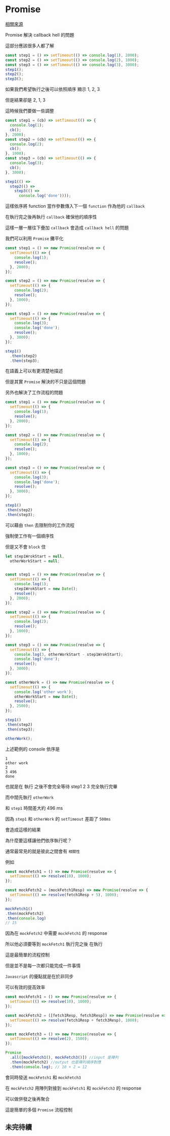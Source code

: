 # Promise

[相關來源](https://eyesofkids.gitbooks.io/javascript-start-es6-promise/content/)

Promise 解決 callback hell 的問題

這部分應該很多人都了解

```js
const step1 = () => setTimeout(() => console.log(1), 2000);
const step2 = () => setTimeout(() => console.log(2), 1000);
const step3 = () => setTimeout(() => console.log(3), 3000);
step1();
step2();
step3();
```

如果我們希望執行之後可以依照順序 顯示 1, 2, 3

但是結果卻是 2, 1, 3

這時候我們要做一些調整

```js
const step1 = (cb) => setTimeout(() => {
  console.log(1);
  cb();
}, 2000);
const step2 = (cb) => setTimeout(() => {
  console.log(2);
  cb();
}, 1000);
const step3 = (cb) => setTimeout(() => {
  console.log(3);
  cb();
}, 3000);

step1(() => 
  step2(() => 
    step3(() => 
      console.log('done'))));
```

這樣依序將 function 當作參數傳入下一個 `function` 作為他的 `callback`

在執行完之後再執行 `callback` 確保他的順序性

這樣一層一層往下疊加 `callback` 會造成 `callback hell` 的問題

我們可以利用 `Promise` 攤平化

```js
const step1 = () => new Promise(resolve => {
  setTimeout(() => {
    console.log(1);
    resolve();
  }, 2000);
});

const step2 = () => new Promise(resolve => {
  setTimeout(() => {
    console.log(2);
    resolve();
  }, 1000);
});

const step3 = () => new Promise(resolve => {
  setTimeout(() => {
    console.log(3);
    console.log('done');
    resolve();
  }, 3000);
});

step1()
  .then(step2)
  .then(step3);
```

在語義上可以有更清楚地描述

但是其實 `Promise` 解決的不只是這個問題

另外也解決了工作流程的問題

```js
const step1 = () => new Promise(resolve => {
  setTimeout(() => {
    console.log(1);
    resolve();
  }, 2000);
});

const step2 = () => new Promise(resolve => {
  setTimeout(() => {
    console.log(2);
    resolve();
  }, 1000);
});

const step3 = () => new Promise(resolve => {
  setTimeout(() => {
    console.log(3);
    console.log('done');
    resolve();
  }, 3000);
});

step1()
.then(step2)
.then(step3);

```

可以藉由 `then` 去限制你的工作流程

強制使工作有一個順序性

但是又不會 `block` 住

```js
let step1WrokStart = null,
  otherWorkStart = null;


const step1 = () => new Promise(resolve => {
  setTimeout(() => {
    console.log(1);
    step1WrokStart = new Date();
    resolve();
  }, 2000);
});

const step2 = () => new Promise(resolve => {
  setTimeout(() => {
    console.log(2);
    resolve();
  }, 1000);
});

const step3 = () => new Promise(resolve => {
  setTimeout(() => {
    console.log(3, otherWorkStart - step1WrokStart);
    console.log('done');
    resolve();
  }, 3000);
});

const otherWork = () => new Promise(resolve => {
  setTimeout(() => {
    console.log('other work');
    otherWorkStart = new Date();
    resolve();
  }, 2500);
});

step1()
.then(step2)
.then(step3);

otherWork();
```

上述範例的  console 依序是

```
1
other work
2
3 496
done
```

也就是在 執行 之後不會完全等待 step1 2 3 完全執行完畢

而中間先執行 `otherWork`

和 `step1` 時間差大約 496 ms

因為 `step1` 和 `otherWork` 的 `setTimeout` 差距了 `500ms`

會造成這樣的結果

為什麼要這樣讓他們依序執行呢？

通常最常見的就是彼此之間會有 `相關性`

例如

```js
const mockFetch1 = () => new Promise(resolve => {
  setTimeout(() => resolve(10), 1000);
});

const mockFetch2 = (mockFetch1Resp) => new Promise(resolve => {
  setTimeout(() => resolve(fetch1Resp + 5), 1000);
});

mockFetch1()
.then(mockFetch2)
.then(console.log)
// 15
```

因為在 `mockFetch2` 中需要 `mockFetch1` 的 response

所以他必須要等到 `mockFetch1` 執行完之後 在執行

這是最簡單的流程控制

但是並不是每一次都只能完成一件事情

`Javascript` 的優點就是在於非同步

可以有效的提高效率

```js
const mockFetch1 = () => new Promise(resolve => {
  setTimeout(() => resolve(10), 1000);
});

const mockFetch2 = ([fetch1Resp, fetch3Resp]) => new Promise(resolve => {
  setTimeout(() => resolve(fetch1Resp + fetch3Resp), 1000);
});

const mockFetch3 = () => new Promise(resolve => {
  setTimeout(() => resolve(2), 1500);
});

Promise
  .all([mockFetch1(), mockFetch3()]) //input 是陣列
  .then(mockFetch2) //output 也是陣列順序對應
  .then(console.log); // 10 + 2 = 12

```

會同時發送 `mockFetch1` 和 `mockFetch3`

在 `mockFetch2` 用陣列對接到 `mockFetch1` 和 `mockFetch3` 的 response

可以做併發之後再聚合

這是簡單的多個 `Promise` 流程控制
## 未完待續